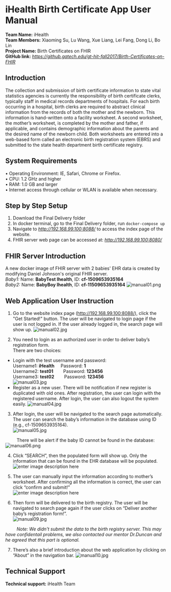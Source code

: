 **iHealth Birth Certificate App User Manual**
=========================================

**Team Name:** iHealth  
**Team Members:** Xiaoming Su, Lu Wang, Xue Liang, Lei Fang, Dong Li, Bo Lin  
**Project Name:** Birth Certificates on FHIR  
**GitHub link:** *https://github.gatech.edu/gt-hit-fall2017/Birth-Certificates-on-FHIR*

## Introduction
The collection and submission of birth certificate information to state vital statistics agencies is currently the responsibility of birth certificate clerks, typically staff in medical records departments of hospitals. For each birth occurring in a hospital, birth clerks are required to abstract clinical information from the records of both the mother and the newborn. This information is hand-written onto a facility worksheet. A second worksheet, the mother’s worksheet, is completed by the mother and father, if applicable, and contains demographic information about the parents and the desired name of the newborn child. Both worksheets are entered into a web-based form called an electronic birth registration system (EBRS) and submitted to the state health department birth certificate registry.    
## System Requirements
• Operating Environment: IE, Safari, Chrome or Firefox.  
• CPU: 1.2 GHz and higher  
• RAM: 1.0 GB and larger  
• Internet access through cellular or WLAN is available when necessary.  
## Step by Step Setup
1. Download the Final Delivery folder
2. In docker terminal, go to the Final Delivery folder, run ```docker-compose up```
3. Navigate to *http://192.168.99.100:8088/* to access the index page of the website.
4. FHIR server web page can be accessed at: *http://192.168.99.100:8080/*
## FHIR Server Introduction
A new docker image of FHIR server with 2 babies' EHR data is created by modifying Daniel Johnson's original FHIR server.   
*Baby1:* Name: **BabyTest Ihealth**, ID: **cf-1509653935164**  
*Baby2:* Name: **BabyBoy Ihealth**, ID: **cf-11509653935164**
![](https://lh3.googleusercontent.com/-7Kpq6U3ljI0/WhkR7Pwk8EI/AAAAAAAAAK0/Qj0R-Q998GkuPye3uK6CWFKYeFSuKdSzACLcBGAs/s0/manual01.png "manual01.png")
 

## Web Application User Instruction
1. Go to the website index page (http://192.168.99.100:8088/), click the "Get Started!" button. The user will be navigated to login page if the user is not logged in. If the user already logged in, the search page will show up.
![](https://lh3.googleusercontent.com/-wRBPqYDaMMY/WhkSF5yj6qI/AAAAAAAAAK8/rnWkkDdSHrEg-T4dbZTlrHbsvYq5OySCwCLcBGAs/s0/manual02.jpg "manual02.jpg")
 
2. You need to login as an authorized user in order to deliver baby’s registration form.  
There are two choices:  
* Login with the test username and password:  
    Username1: **iHealth**   &nbsp; &nbsp; Password: **1**  
    Username2: **test01**     &nbsp; &nbsp; &nbsp;&nbsp; Password: **123456**    
    Username3: **test02**    &nbsp; &nbsp; &nbsp; &nbsp;Password: **123456**   
![](https://lh3.googleusercontent.com/-8M0_lrj51u4/WhkSMhDrnoI/AAAAAAAAALE/XP_XQIabYFIkM1SvBn5dkRXTLvSqBgSQwCLcBGAs/s0/manual03.jpg "manual03.jpg")
* Register as a new user. There will be notification if new register is duplicated with old ones. After registration, the user can login with the registered username.  After login, the user can also logout the system easily. 
![](https://lh3.googleusercontent.com/-wsE7B1tu8K4/WhkSTkR1sxI/AAAAAAAAALM/KeJ7Z0hVoJExjiO8lGuOsnvIewmlBV2HACLcBGAs/s0/manual04.jpg "manual04.jpg")
 
3. After login, the user will be navigated to the search page automatically. The user can search the baby’s information in the database using ID (e.g., cf-1509653935164).           
![](https://lh3.googleusercontent.com/-k9B-Rlnuprs/WhkSioX21oI/AAAAAAAAALg/j1vlQXFOEIUp8-oHIPnV7wiJlAxRo-4UQCLcBGAs/s0/manual05.jpg "manual05.jpg")
 
 &nbsp; &nbsp; &nbsp; &nbsp; &nbsp;There will be alert if the baby ID cannot be found in the database:
    ![](https://lh3.googleusercontent.com/-ZPXq_jPkwNg/WhkSae9SRwI/AAAAAAAAALY/2p9R5VK_m0gfiKgm_gSNuFE4RSkYTrGdwCLcBGAs/s0/manual06.png "manual06.png")
 
4. Click “SEARCH”, then the populated form will show up. Only the information that can be found in the EHR database will be populated.
![enter image description here](https://lh3.googleusercontent.com/-m0T46ZEWw0w/WhkdldQaSVI/AAAAAAAAANw/msWgbMV_0OQ6usDcM1uijzu4lZCVpGLqACLcBGAs/s0/manual07.png "manual07.png")
 
5. The user can manually input the information according to mother’s worksheet. After confirming all the information is correct, the user can click “confirm and submit!”  
![enter image description here](https://lh3.googleusercontent.com/-28w1DU7QVgE/WhkdgZOltiI/AAAAAAAAANo/N9RfeXTY2l4dghTd27Bdt_It0Iz7Ix-UACLcBGAs/s0/manual08.png "manual08.png")
 
6. Then form will be delivered to the birth registry. The user will be navigated to search page again if the user clicks on “Deliver another baby’s registration form!”.  
![](https://lh3.googleusercontent.com/-cd8peXQXLw0/WhkS6OfuHjI/AAAAAAAAAMA/7vfWz-XVSWQ92ODBmBezh34FcXUiRiLPACLcBGAs/s0/manual09.jpg "manual09.jpg")
 
&nbsp; &nbsp;&nbsp; &nbsp;&nbsp; &nbsp;*Note: We didn't submit the data to the birth registry server. This may have confidentail problems, we also contacted our mentor Dr.Duncan and he agreed that this part is optional.*

7. There’s also a brief introduction about the web application by clicking on “About” in the navigation bar.
![](https://lh3.googleusercontent.com/-jn0jjxJPPkk/WhkdWqRabWI/AAAAAAAAANg/6UlJpQw43VkTTftTtox-8pW9iumRYs09wCLcBGAs/s0/manual10.jpg "manual10.jpg")
 
## Technical Support
**Technical support:** iHealth Team

